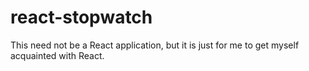 # react-stopwatch
This need not be a React application, but it is just for me to get myself acquainted with React.
